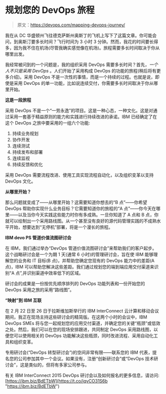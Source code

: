 # 规划您的 DevOps 旅程

> 原文：<https://devops.com/mapping-devops-journey/>

我在从 DC 华盛顿州飞往德克萨斯州奥斯丁的飞机上写下了这篇文章。你可能会问，到奥斯汀要多长时间？飞行时间为 3 小时 3 分钟。然而，我花的时间要长得多，因为我不住在机场(尽管我确实感觉像在机场)。旅程需要多长时间取决于你从哪里出发。

我经常被问到的一个问题是，我的组织采用 DevOps 需要多长时间？首先，*一个人不只是采用 DevOps* 。人们开始了采用构成 DevOps 的功能的旅程(稍后将有更多介绍)。采用 DevOps 不是一次性的事情，而是一个持续的过程。也就是说，即使是采用 DevOps 的单一功能，比如说连续交付，你需要多长时间取决于你从哪里开始。

**这是一段旅程**

采用 DevOps 不是一个“一劳永逸”的项目。这是一种心态，一种文化。这是对通过采用一套基于精益原则的能力和实践进行持续改进的承诺。IBM 已经确定了在这个 DevOps 之旅中要采用的一组六个功能:

1.  持续业务规划
2.  协作开发
3.  连续测试
4.  持续发布和部署
5.  连续监视
6.  持续反馈和优化

采用 DevOps 需要流程改进、使用工具实现流程自动化，以及组织变革以支持 DevOps 文化。

**从哪里开始？**

那么问题就变成了——从哪里开始？这需要知道你想去的“B 点”——你希望 DevOps 帮助你实现什么业务目标？它需要知道你的旅程的“A 点”——你今天在哪里——以及当你今天实践这些能力时你有多成熟。一旦你知道了 A 点和 B 点，你就可以绘制出一个采用路线图。从一个甚至没有良好的源代码管理实践的不成熟水平开始，想要达到“无停机”部署，将是一个漫长的旅程。

**IBM devo PS 管道价值流图研讨会**

在 IBM，我们通过举办“DevOps 管道价值流图研讨会”来帮助我们的客户起步。这个战略研讨会是一个为期 1 天(通常 6 小时)的管理研讨会，旨在使 IBM 能够理解您的业务和 IT 目标(B 点)，并帮助您确定您现有的 DevOps 能力中的差距(A 点)，IBM 可以帮助您解决这些差距。我们通过规划您的端到端应用交付渠道来识别“A 点”,并识别渠道中效率低下的区域。

研讨会的成果是一份按优先顺序排列的 DevOps 功能列表和一份开始您的 DevOps 采用之旅的采用“路线图”。

**“映射”到 IBM 互联**

在 2 月 22 日至 26 日于拉斯维加斯举行的 IBM InterConnect 云计算和移动会议期间，我正在现场主持这些研讨会的精简版。在这两个小时的会议中，IBM DevOps SMEs 将与您一起规划您的应用交付渠道，并确定您的关键“瓶颈”或低效之处。然后，我们可以在您的现场安排跟进，共同制定 DevOps 采用路线图，以便您可以使用相关的 DevOps 功能解决这些瓶颈，同时改进流程、采用自动化工具和组织变革。

专用研讨会(“DevOps 转型研讨会”)的空间非常有限——联系您的 IBM 代表，提名您的公司参加其中一个会议。如果没有，注册“创新研讨会”或“DevOps 技术研讨会”，这是类似的，但将有多家公司参与。

有关 IBM InterConnect 2015 DevOps 研讨会以及如何报名的更多信息，请访问:[https://ibm.biz/BdETbW](https://t.co/jqvCO31S6b "https://ibm.biz/BdETbW")